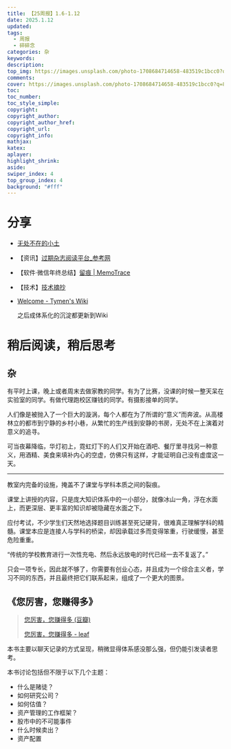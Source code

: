 ```yaml
---
title: 【25周报】1.6-1.12
date: 2025.1.12
updated:
tags:
  - 周报
  - 碎碎念
categories: 杂
keywords:
description:
top_img: https://images.unsplash.com/photo-1708684714658-483519c1bcc0?q=80&w=2574&auto=format&fit=crop&ixlib=rb-4.0.3&ixid=M3wxMjA3fDB8MHxwaG90by1wYWdlfHx8fGVufDB8fHx8fA%3D%3D
comments:
cover: https://images.unsplash.com/photo-1708684714658-483519c1bcc0?q=80&w=2574&auto=format&fit=crop&ixlib=rb-4.0.3&ixid=M3wxMjA3fDB8MHxwaG90by1wYWdlfHx8fGVufDB8fHx8fA%3D%3D
toc:
toc_number:
toc_style_simple:
copyright:
copyright_author:
copyright_author_href:
copyright_url:
copyright_info:
mathjax:
katex:
aplayer:
highlight_shrink:
aside:
swiper_index: 4
top_group_index: 4
background: "#fff"
---
```




# 分享

- [无处不在的小土](https://gaoyichao.com/Xiaotu/)

- 【资讯】[过期杂志阅读平台_参考网](https://www.fx361.com/)

- 【软件·微信年终总结】[留痕 | MemoTrace](https://memotrace.cn/)

- 【技术】[技术摘抄](https://learn.lianglianglee.com/)

- [Welcome - Tymen's Wiki](https://wiki.untymen.com/)

  之后成体系化的沉淀都更新到Wiki

# 稍后阅读，稍后思考

## 杂

有平时上课，晚上或者周末去做家教的同学。有为了比赛，没课的时候一整天呆在实验室的同学。有做代理跑校区赚钱的同学。有摄影接单的同学。

人们像是被抛入了一个巨大的漩涡，每个人都在为了所谓的“意义”而奔波。从高楼林立的都市到宁静的乡村小巷，从繁忙的生产线到安静的书房，无处不在上演着对意义的追寻。

可当夜幕降临，华灯初上，霓虹灯下的人们又开始在酒吧、餐厅里寻找另一种意义，用酒精、美食来填补内心的空虚，仿佛只有这样，才能证明自己没有虚度这一天。

---

教室内完备的设施，掩盖不了课堂与学科本质之间的裂痕。

课堂上讲授的内容，只是庞大知识体系中的一小部分，就像冰山一角，浮在水面上，而更深层、更丰富的知识却被隐藏在水面之下。

应付考试，不少学生们天然地选择题目训练甚至死记硬背，很难真正理解学科的精髓。课堂本应是连接人与学科的桥梁，却因承载过多而变得笨重，行驶缓慢，甚至危险重重。

“传统的学校教育进行一次性充电、然后永远放电的时代已经一去不复返了。”

只会一项专长，因此就不够了，你需要有创业心态，并且成为一个综合主义者，学习不同的东西，并且最终把它们联系起来，组成了一个更大的图景。

## 《您厉害，您赚得多》

> [您厉害，您赚得多 (豆瓣)](https://book.douban.com/subject/27147180/)
>
> [您厉害，您赚得多 - leaf](https://ladfenemies.cc/nin-li-hai--nin-zhuan-de-duo)

本书主要以聊天记录的方式呈现，稍微显得体系感没那么强，但仍能引发读者思考。

本书讨论包括但不限于以下几个主题：

- 什么是赌徒？
- 如何研究公司？
- 如何估值？
- 资产管理的工作框架？
- 股市中的不可能事件
- 什么时候卖出？
- 资产配置

